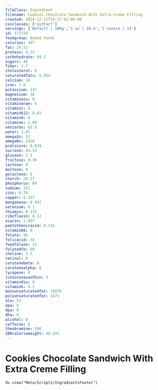 ```yaml
---
fileClass: Ingredient
filename: Cookies Chocolate Sandwich With Extra Creme Filling
created: 2024-12-21T19:27:02-06:00
cssclasses: ['nutFact']
servings: ['Default | 100g','1 oz | 28.4','1 cookie | 13']
id: 172720
foodgroup: Baked Foods
calories: 497
fat: 24.52
protein: 4.33
carbohydrate: 68.2
sugars: 46
fiber: 2.7
cholesterol: 0
saturatedfats: 5.454
calcium: 16
iron: 7.8
potassium: 137
magnesium: 36
vitaminaiu: 0
vitaminarae: 0
vitaminc: 0
vitaminb12: 0.02
vitamind: 0
vitamine: 1.89
netcarbs: 65.5
water: 1.65
omega3s: 53
omega6s: 2418
pralscore: 0.629
sucrose: 44.53
glucose: 1.1
fructose: 0.36
lactose: 0
maltose: 0
galactose: 0
starch: 20.27
phosphorus: 69
sodium: 351
zinc: 0.78
copper: 0.337
manganese: 0.497
selenium: 8.1
thiamin: 0.115
riboflavin: 0.12
niacin: 1.937
pantothenicacid: 0.142
vitaminb6: 0
folate: 46
folicacid: 34
foodfolate: 12
folatedfe: 69
choline: 3.3
retinol: 0
carotenebeta: 0
carotenealpha: 0
lycopene: 0
luteinzeaxanthin: 3
vitamindiu: 0
vitamink: 6.2
monounsaturatedfat: 16076
polyunsaturatedfat: 2471
ala: 53
epa: 0
dpa: 0
dha: 0
alcohol: 0
caffeine: 6
theobromine: 190
200calorieweight: 40.241
---
```


# Cookies Chocolate Sandwich With Extra Creme Filling

```dataviewjs
dv.view("Meta/Scripts/IngredientsFooter")
```